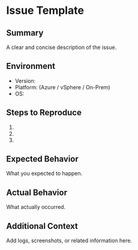 
# Issue Template

## Summary
A clear and concise description of the issue.

## Environment
- Version: 
- Platform: (Azure / vSphere / On-Prem)
- OS: 

## Steps to Reproduce
1. 
2. 
3. 

## Expected Behavior
What you expected to happen.

## Actual Behavior
What actually occurred.

## Additional Context
Add logs, screenshots, or related information here.
